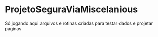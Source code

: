 # ProjetoSeguraViaMiscelanious
Só jogando aqui arquivos e rotinas criadas para testar dados e projetar páginas

